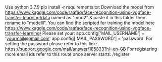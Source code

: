 Use python 3.7.9
pip install -r requirements.txt
Download the model from https://www.kaggle.com/code/raafaq/face-recognition-using-vggface-transfer-learning/data named as "mod2" & paste it in this folder then rename to "modelll".
You can find the scripted for training the model here https://www.kaggle.com/code/raafaq/face-recognition-using-vggface-transfer-learning/
Please set your:
app.config['MAIL_USERNAME'] = 'yourmail@gmail.com'
app.config['MAIL_PASSWORD'] = 'password'
For setting the password please refer to this link: https://support.google.com/mail/answer/185833?hl=en-GB
For registering more email ids refer to this route once server starts: /register

